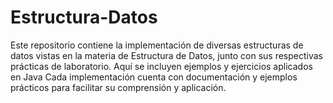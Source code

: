 # Estructura-Datos
Este repositorio contiene la implementación de diversas estructuras de datos vistas en la materia de Estructura de Datos, junto con sus respectivas prácticas de laboratorio. Aquí se incluyen ejemplos y ejercicios aplicados en Java Cada implementación cuenta con documentación y ejemplos prácticos para facilitar su comprensión y aplicación.
